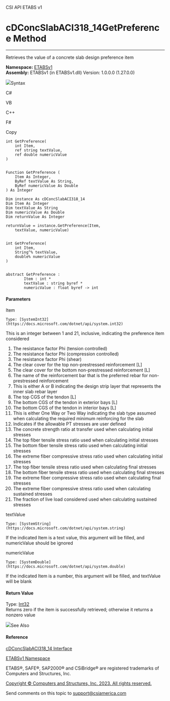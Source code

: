 ﻿

CSI API ETABS v1

# cDConcSlabACI318_14GetPreference Method  
  
---  
  
Retrieves the value of a concrete slab design preference item

**Namespace:** [ETABSv1](2780f1b8-2033-5289-2298-1cdb2a7508d9.htm)  
**Assembly:** ETABSv1 (in ETABSv1.dll) Version: 1.0.0.0 (1.27.0.0)

![](../icons/SectionExpanded.png)Syntax

C#

VB

C++

F#

Copy

    
    
    int GetPreference(
    	int Item,
    	ref string textValue,
    	ref double numericValue
    )
    
    
    Function GetPreference ( 
    	Item As Integer,
    	ByRef textValue As String,
    	ByRef numericValue As Double
    ) As Integer
    
    Dim instance As cDConcSlabACI318_14
    Dim Item As Integer
    Dim textValue As String
    Dim numericValue As Double
    Dim returnValue As Integer
    
    returnValue = instance.GetPreference(Item, 
    	textValue, numericValue)
    
    
    int GetPreference(
    	int Item, 
    	String^% textValue, 
    	double% numericValue
    )
    
    
    abstract GetPreference : 
            Item : int * 
            textValue : string byref * 
            numericValue : float byref -> int 
    

#### Parameters

Item

    Type: [SystemInt32](https://docs.microsoft.com/dotnet/api/system.int32)  
This is an integer between 1 and 21, inclusive, indicating the preference item
considered

  1. The resistance factor Phi (tension controlled)
  2. The resistance factor Phi (compression controlled)
  3. The resistance factor Phi (shear)
  4. The clear cover for the top non-prestressed reinforcement [L]
  5. The clear cover for the bottom non-prestressed reinforcement [L]
  6. The name of the reinforcement bar that is the preferred rebar for non-prestressed reinforcement
  7. This is either A or B indicating the design strip layer that represents the inner slab rebar layer
  8. The top CGS of the tendon [L]
  9. The bottom CGS of the tendon in exterior bays [L]
  10. The bottom CGS of the tendon in interior bays [L]
  11. This is either One Way or Two Way indicating the slab type assumed when calculating the required minimum reinforcing for the slab
  12. Indicates if the allowable PT stresses are user defined
  13. The concrete strength ratio at transfer used when calculating initial stresses
  14. The top fiber tensile stress ratio used when calculating initial stresses
  15. The bottom fiber tensile stress ratio used when calculating initial stresses
  16. The extreme fiber compressive stress ratio used when calculating initial stresses
  17. The top fiber tensile stress ratio used when calculating final stresses
  18. The bottom fiber tensile stress ratio used when calculating final stresses
  19. The extreme fiber compressive stress ratio used when calculating final stresses
  20. The extreme fiber compressive stress ratio used when calculating sustained stresses
  21. The fraction of live load considered used when calculating sustained stresses

textValue

    Type: [SystemString](https://docs.microsoft.com/dotnet/api/system.string)  
If the indicated Item is a text value, this argument will be filled, and
numericValue should be ignored

numericValue

    Type: [SystemDouble](https://docs.microsoft.com/dotnet/api/system.double)  
If the indicated Item is a number, this argument will be filled, and textValue
will be blank

#### Return Value

Type: [Int32](https://docs.microsoft.com/dotnet/api/system.int32)  
Returns zero if the item is successfully retrieved; otherwise it returns a
nonzero value

![](../icons/SectionExpanded.png)See Also

#### Reference

[cDConcSlabACI318_14 Interface](059283ad-35d5-aba4-c96a-29dfafca6523.htm)

[ETABSv1 Namespace](2780f1b8-2033-5289-2298-1cdb2a7508d9.htm)

ETABS®, SAFE®, SAP2000® and CSiBridge® are registered trademarks of Computers
and Structures, Inc.  

[Copyright © Computers and Structures, Inc. 2023. All rights
reserved.](http://www.csiamerica.com)

Send comments on this topic to
[support@csiamerica.com](mailto:support%40csiamerica.com?Subject=CSI%20API%20ETABS%20v1)

